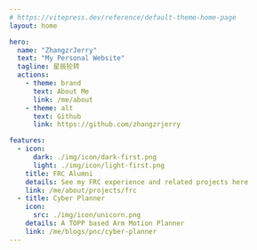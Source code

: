 ```yaml
---
# https://vitepress.dev/reference/default-theme-home-page
layout: home

hero:
  name: "ZhangzrJerry"
  text: "My Personal Website"
  tagline: 星辰轮转
  actions:
    - theme: brand
      text: About Me
      link: /me/about
    - theme: alt
      text: Github
      link: https://github.com/zhangzrjerry

features:
  - icon:
      dark: ./img/icon/dark-first.png
      light: ./img/icon/light-first.png
    title: FRC Alumni
    details: See my FRC experience and related projects here
    link: /me/about/projects/frc
  - title: Cyber Planner
    icon:
      src: ./img/icon/unicorn.png
    details: A TOPP based Arm Motion Planner
    link: /me/blogs/pnc/cyber-planner
---
```

